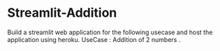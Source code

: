 # Streamlit-Addition
Build a streamlit web application for the following usecase and host the application using heroku. UseCase : Addition of 2 numbers .
